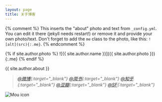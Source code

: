 ```yaml
---
layout: page
title: 关于博客
---
```


{% comment %}
  This inserts the "about" photo and text from `_config.yml`.
  You can edit it there (jekyll needs restart!) or remove it and provide your own photo/text.
  Don't forget to add the `me` class to the photo, like this: `![alt](src){:.me}`.
{% endcomment %}

{% if site.author.photo %}
  ![{{ site.author.name }}]({{ site.author.photo }}){:.me}
{% endif %}

{{ site.author.about }}

>*[@微博](http://weibo.com/603451688){:target="_blank"}*
>*[@简书](http://www.jianshu.com/users/423b873cad24/latest_articles){:target="_blank"}*
>*[@知乎](https://www.zhihu.com/people/Durling_Xie){:target="_blank"}*
>*[@豆瓣](https://www.douban.com/people/Durling/){:target="_blank"}*
>*[@SF](https://segmentfault.com/u/durling){:target="_blank"}*


![Mou icon](http://ojscbtv53.bkt.clouddn.com/hangzhou.jpg)



